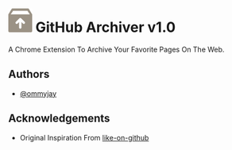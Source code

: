 # ![Logo](/public/logo.svg) GitHub Archiver v1.0

A Chrome Extension To Archive Your Favorite Pages On The Web.

## Authors

- [@ommyjay](https://www.github.com/ommyjay)

## Acknowledgements

- Original Inspiration From [like-on-github](https://github.com/Idnan/like-on-github)
